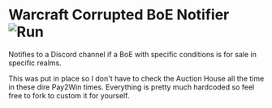 # Warcraft Corrupted BoE Notifier ![Run](https://github.com/hbfernandes/wow-auction-tracker/workflows/Run/badge.svg)
Notifies to a Discord channel if a BoE with specific conditions is for sale in specific realms.

This was put in place so I don't have to check the Auction House all the time in these dire Pay2Win times. Everything is pretty much hardcoded so feel free to fork to custom it for yourself.